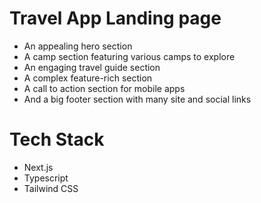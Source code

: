 # Travel App Landing page 

  - An appealing hero section
  - A camp section featuring various camps to explore
  - An engaging travel guide section
  - A complex feature-rich section
  - A call to action section for mobile apps
  - And a big footer section with many site and social links

# Tech Stack
   - Next.js
   - Typescript
   - Tailwind CSS
